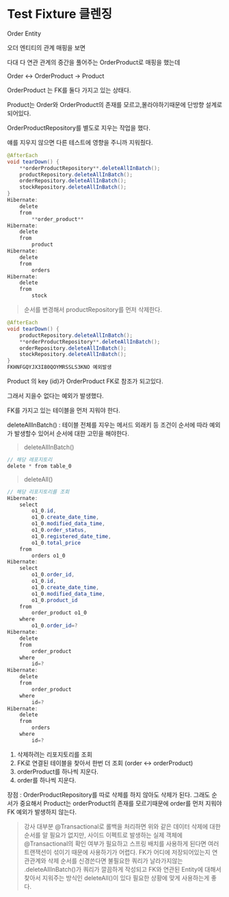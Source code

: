 # Test Fixture 클렌징  
Order Entity

오더 엔티티의 관계 매핑을 보면

다대 다 연관 관계의 중간을 풀어주는 OrderProduct로 매핑을 했는데

Order ↔ OrderProduct → Product

OrderProduct 는 FK를 둘다 가지고 있는 상태다.

Product는 Order와 OrderProduct의 존재를 모르고,몰라야하기때문에 단방향 설계로 되어있다.

OrderProductRepository를 별도로 지우는 작업을 했다.

얘를 지우지 않으면 다른 테스트에 영향을 주니까 지워줬다.

```java
@AfterEach
void tearDown() {
    **orderProductRepository**.deleteAllInBatch();
    productRepository.deleteAllInBatch();
    orderRepository.deleteAllInBatch();
    stockRepository.deleteAllInBatch();
}
Hibernate: 
    delete 
    from
        **order_product**
Hibernate: 
    delete 
    from
        product
Hibernate: 
    delete 
    from
        orders
Hibernate: 
    delete 
    from
        stock
```

> 순서를 변경해서 productRepository를 먼저 삭제한다.
>

```java
@AfterEach
void tearDown() {
    productRepository.deleteAllInBatch();
    **orderProductRepository**.deleteAllInBatch();
    orderRepository.deleteAllInBatch();
    stockRepository.deleteAllInBatch();
}
FKHNFGQYJX3I80QOYMRSSLS3KNO 예외발생
```

Product 의 key (id)가 OrderProduct FK로 참조가 되고있다.

그래서 지을수 없다는 예외가 발생했다.

FK를 가지고 있는 테이블을 먼저 지워야 한다.

deleteAllInBatch()
: 테이블 전체를 지우는 메서드
외래키 등 조건이 순서에 따라 예외가 발생할수 있어서
순서에 대한 고민을 해야한다.

> deleteAllInBatch()
>

```java
// 해당 레포지토리
delete * from table_0
```

> deleteAll()
>

```java
// 해당 리포지토리를 조회
Hibernate: 
    select
        o1_0.id,
        o1_0.create_date_time,
        o1_0.modified_data_time,
        o1_0.order_status,
        o1_0.registered_date_time,
        o1_0.total_price 
    from
        orders o1_0
Hibernate: 
    select
        o1_0.order_id,
        o1_0.id,
        o1_0.create_date_time,
        o1_0.modified_data_time,
        o1_0.product_id 
    from
        order_product o1_0 
    where
        o1_0.order_id=?
Hibernate: 
    delete 
    from
        order_product 
    where
        id=?
Hibernate: 
    delete 
    from
        order_product 
    where
        id=?
Hibernate: 
    delete 
    from
        orders 
    where
        id=?
```

1. 삭제하려는 리포지토리를 조회
2. FK로 연결된 테이블을 찾아서 한번 더 조회 (order ↔ orderProduct)
3. orderProduct를 하나씩 지운다.
4. order를 하나씩 지운다.

장점
: OrderProductRepository를 따로 삭제를 하지 않아도 삭제가 된다.
그래도 순서가 중요해서 Product는 orderProduct의 존재를 모르기때문에
order를 먼저 지워야 FK 예외가 발생하지 않는다.

> 강사
> 대부분 @Transactional로 롤백을 처리하면 위와 같은 데이터 삭제에 대한 순서를 알 필요가 없지만,
사이드 이펙트로 발생하는 실제 객체에 @Transactional의 확인 여부가 필요하고
스프링 배치를 사용하게 된다면 여러 트랜잭션이 섞이기 때문에 사용하기가 어렵다.
FK가 어디에 저장되어있는지 연관관계와 삭제 순서를 신경쓴다면
불필요한 쿼리가 날라가지않는 .deleteAllInBatch()가 쿼리가 깔끔하게 작성되고
FK와 연관된 Entity에 대해서 찾아서 지워주는 방식인 deleteAll()이 있다
필요한 상황에 맞게 사용하는게 좋다.